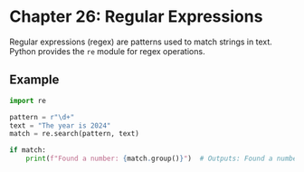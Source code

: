# Chapter 26: Regular Expressions

Regular expressions (regex) are patterns used to match strings in text. Python provides the `re` module for regex operations.

## Example

```python
import re

pattern = r"\d+"
text = "The year is 2024"
match = re.search(pattern, text)

if match:
    print(f"Found a number: {match.group()}")  # Outputs: Found a number: 2024
```